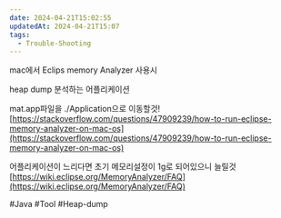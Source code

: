 ```yaml
---
date: 2024-04-21T15:02:55
updatedAt: 2024-04-21T15:07
tags:
  - Trouble-Shooting
---
```

mac에서 Eclips memory Analyzer 사용시

heap dump 분석하는 어플리케이션

mat.app파일을 ./Application으로 이동할것!  
[https://stackoverflow.com/questions/47909239/how-to-run-eclipse-memory-analyzer-on-mac-os](https://stackoverflow.com/questions/47909239/how-to-run-eclipse-memory-analyzer-on-mac-os)

어플리케이션이 느리다면 초기 메모리설정이 1g로 되어있으니 늘릴것  
[https://wiki.eclipse.org/MemoryAnalyzer/FAQ](https://wiki.eclipse.org/MemoryAnalyzer/FAQ)

#Java 
#Tool 
#Heap-dump 